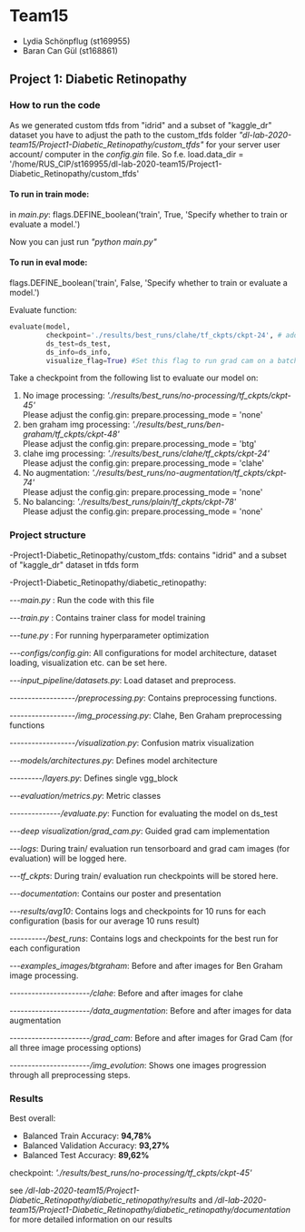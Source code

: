 # Team15
- Lydia Schönpflug (st169955)
- Baran Can Gül (st168861)

## Project 1: Diabetic Retinopathy

### How to run the code
As we generated custom tfds from "idrid" and a subset of "kaggle_dr" dataset you have to adjust the path to the custom_tfds folder
*"dl-lab-2020-team15/Project1-Diabetic_Retinopathy/custom_tfds"* for your server user account/ computer in the *config.gin* file.
So f.e. load.data_dir = '/home/RUS_CIP/st169955/dl-lab-2020-team15/Project1-Diabetic_Retinopathy/custom_tfds'

#### To run in train mode:
in *main.py*:
flags.DEFINE_boolean('train', True, 'Specify whether to train or evaluate a model.')

Now you can just run *"python main.py"*

#### To run in eval mode:
flags.DEFINE_boolean('train', False, 'Specify whether to train or evaluate a model.')

Evaluate function:
```python
evaluate(model,
         checkpoint='./results/best_runs/clahe/tf_ckpts/ckpt-24', # add the wanted checkpoint path here (see below)
         ds_test=ds_test,
         ds_info=ds_info,
         visualize_flag=True) #Set this flag to run grad cam on a batch of images (logged to ./logs/eval/-timestamp-/grad_cam)
```

Take a checkpoint from the following list to evaluate our model on:
1. No image processing:       *'./results/best_runs/no-processing/tf_ckpts/ckpt-45'* <br />
   Please adjust the config.gin: prepare.processing_mode = 'none'
2. ben graham img processing: *'./results/best_runs/ben-graham/tf_ckpts/ckpt-48'* <br />
   Please adjust the config.gin: prepare.processing_mode = 'btg' 
3. clahe img processing:      *'./results/best_runs/clahe/tf_ckpts/ckpt-24'* <br />
   Please adjust the config.gin: prepare.processing_mode = 'clahe'
4. No augmentation:           *'./results/best_runs/no-augmentation/tf_ckpts/ckpt-74'* <br />
   Please adjust the config.gin: prepare.processing_mode = 'none'
5. No balancing:              *'./results/best_runs/plain/tf_ckpts/ckpt-78'* <br />
   Please adjust the config.gin: prepare.processing_mode = 'none'

### Project structure
-Project1-Diabetic_Retinopathy/custom_tfds: contains "idrid" and a subset of "kaggle_dr" dataset in tfds form

-Project1-Diabetic_Retinopathy/diabetic_retinopathy:

---*main.py* : Run the code with this file

---*train.py* : Contains trainer class for model training

---*tune.py* : For running hyperparameter optimization

---*configs/config.gin*: All configurations for model architecture, dataset loading, visualization etc. can be set here.

---*input_pipeline/datasets.py*: Load dataset and preprocess.

------------------*/preprocessing.py*: Contains preprocessing functions.

------------------*/img_processing.py*: Clahe, Ben Graham preprocessing functions

------------------*/visualization.py*: Confusion matrix visualization

---*models/architectures.py*: Defines model architecture

---------*/layers.py*: Defines single vgg_block
        
---*evaluation/metrics.py*: Metric classes

--------------*/evaluate.py*: Function for evaluating the model on ds_test

---*deep visualization/grad_cam.py*: Guided grad cam implementation

---*logs*: During train/ evaluation run tensorboard and grad cam images (for evaluation) will be logged here.

---*tf_ckpts*: During train/ evaluation run checkpoints will be stored here.

---*documentation*: Contains our poster and presentation

---*results/avg10*: Contains logs and checkpoints for 10 runs for each configuration (basis for our average 10 runs result)

----------*/best_runs*: Contains logs and checkpoints for the best run for each configuration

---*examples_images/btgraham*: Before and after images for Ben Graham image processing.

----------------------*/clahe*: Before and after images for clahe

----------------------*/data_augmentation*: Before and after images for data augmentation

----------------------*/grad_cam*: Before and after images for Grad Cam (for all three image processing options)

----------------------*/img_evolution*: Shows one images progression through all preprocessing steps.

### Results
Best overall: 
- Balanced Train Accuracy: **94,78%**
- Balanced Validation Accuracy: **93,27%**
- Balanced Test Accuracy: **89,62%**
 
checkpoint: *'./results/best_runs/no-processing/tf_ckpts/ckpt-45'*

see */dl-lab-2020-team15/Project1-Diabetic_Retinopathy/diabetic_retinopathy/results* and */dl-lab-2020-team15/Project1-Diabetic_Retinopathy/diabetic_retinopathy/documentation* for more detailed information on our results
